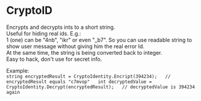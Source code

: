 # CryptoID
  
Encrypts and decrypts ints to a short string.  
Useful for hiding real ids. E.g.:  
1 (one) can be "4nb", "ikr" or even "_b7". So you can use readable string to show user message without giving him the real error Id.  
At the same time, the string is being converted back to integer.  
Easy to hack, don't use for secret info.  
  
Example:  
``string encryptedResult = CryptoIdentity.Encript(394234);  
// encryptedResult equals "c7mvop"  
int decryptedValue = CryptoIdentity.Decrypt(encryptedResult);  
// decryptedValue is 394234 again  ``

